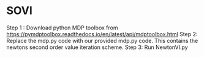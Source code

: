 # SOVI
Step 1 : Download python MDP toolbox from https://pymdptoolbox.readthedocs.io/en/latest/api/mdptoolbox.html
Step 2: Replace the mdp.py code with our provided mdp.py code. This contains the newtons second order value iteration scheme.
Step 3: Run NewtonVI.py
